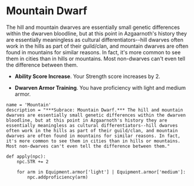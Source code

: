 # Mountain Dwarf
The hill and mountain dwarves are essentially small genetic differences within the dwarven bloodline, but at this point in Azgaarnoth's history they are essentially meaningless as cultural differentiators--hill dwarves often work in the hills as part of their guild/clan, and mountain dwarves are often found in mountains for similar reasons. In fact, it's more common to see them in cities than in hills or mountains. Most non-dwarves can't even tell the difference between them.

* **Ability Score Increase**. Your Strength score increases by 2.

* **Dwarven Armor Training**. You have proficiency with light and medium armor.

```
name = 'Mountain'
description = "***Subrace: Mountain Dwarf.*** The hill and mountain dwarves are essentially small genetic differences within the dwarven bloodline, but at this point in Azgaarnoth's history they are essentially meaningless as cultural differentiators--hill dwarves often work in the hills as part of their guild/clan, and mountain dwarves are often found in mountains for similar reasons. In fact, it's more common to see them in cities than in hills or mountains. Most non-dwarves can't even tell the difference between them."

def apply(npc): 
    npc.STR += 2

    for arm in Equipment.armor['light'] | Equipment.armor['medium']:
        npc.addproficiency(arm)
```
